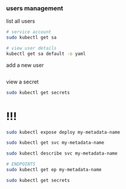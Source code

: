 ### users management

list all users
```bash
# service account
sudo kubectl get sa

# view user details
kubectl get sa default -o yaml
```



add a new user
```bash

```



view a secret
```bash
sudo kubectl get secrets
```









# !!!
```bash
sudo kubectl expose deploy my-metadata-name

sudo kubectl get svc my-metadata-name

sudo kubectl describe svc my-metadata-name

# ENDPOINTS
sudo kubectl get ep my-metadata-name

sudo kubectl get secrets
```